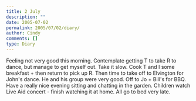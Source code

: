 ```yaml
---
title: 2 July
description: ""
date: 2005-07-02
permalink: 2005/07/02/diary/
author: Cindy
comments: []
type: Diary
---
```


Feeling not very good this morning. Contemplate getting T to take R to dance, but manage to get myself out. Take it slow. Cook T and I some breakfast + then return to pick up R. Then time to take off to Elvington for John's dance. He and his group were very good. Off to Jo + Bill's for BBQ. Have a really nice evening sitting and chatting in the garden. Children watch Live Aid concert - finish watching it at home. All go to bed very late.
